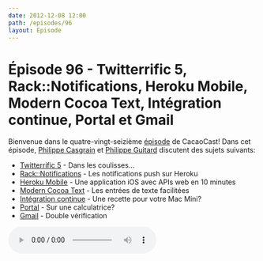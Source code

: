 ```yaml
---
date: 2012-12-08 12:00
path: /episodes/96
layout: Episode
---
```

# Épisode 96 - Twitterrific 5, Rack::Notifications, Heroku Mobile, Modern Cocoa Text, Intégration continue, Portal et Gmail
<p>Bienvenue dans le quatre-vingt-seizième <a href="https://archive.org/download/cacaocast/cacaocast_96.mp3" title="CocoaCast Cacao Episode 96">épisode</a> de CacaoCast! Dans cet épisode, <a href="http://www.twitter.com/philippec" title="Philippe Casgrain sur Twitter">Philippe Casgrain</a> et <a href="http://www.twitter.com/philippeguitard" title="Philippe Guitard sur Twitter">Philippe Guitard</a> discutent des sujets suivants:</p>
<ul><li><a href="http://furbo.org/2012/12/06/behind-the-app-twitterrific-5/" title="Twitterrific 5">Twitterrific 5</a> - Dans les coulisses…</li>
<li><a href="https://github.com/mattt/rack-push-notification" title="Rack::Notifications">Rack::Notifications</a> - Les notifications push sur Heroku</li>
<li><a href="http://mobile.heroku.com" title="Heroku Mobile">Heroku Mobile</a> - Une application iOS avec APIs web en 10 minutes</li>
<li><a href="http://nearthespeedoflight.com/article/modern_cocoa_text_and_a_shell_written_for_cocoa" title="Modern Cocoa Text">Modern Cocoa Text</a> - Les entrées de texte facilitées</li>
<li><a href="https://gist.github.com/4033966" title="Intégration continue">Intégration continue</a> - Une recette pour votre Mac Mini?</li>
<li><a href="http://kotaku.com/5965527/portal-on-a-ti-calculator-aka-thing-52-i-wish-i-had-when-i-was-in-high-school" title="Portal">Portal</a> - Sur une calculatrice?</li>
<li><a href="https://support.google.com/accounts/bin/answer.py?hl=fr&amp;answer=180744" title="Gmail">Gmail</a> - Double vérification</li>
</ul>
<p><audio controls><source src="https://archive.org/download/cacaocast/cacaocast_96.mp3" type="audio/mpeg"><source src="https://archive.org/download/cacaocast/cacaocast_96.mp3" type="audio/mp4">Votre navigateur ne supporte pas l'élément audio / Your browser does not support the audio element.</audio></p>
